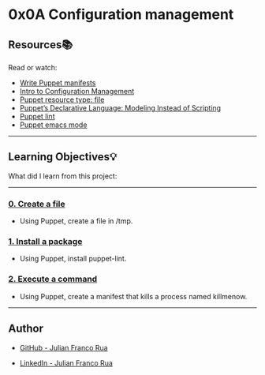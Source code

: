 # 0x0A Configuration management

## Resources:books:
Read or watch:
* [Write Puppet manifests](https://www.oreilly.com/library/view/learning-puppet-4/9781491907993/ch04.html)
* [Intro to Configuration Management](https://intranet.hbtn.io/rltoken/r-NmkYO8bxIKp2qEx2ZjKQ)
* [Puppet resource type: file](https://intranet.hbtn.io/rltoken/fuhnsI9_1_F4GrHwGT3GxA)
* [Puppet’s Declarative Language: Modeling Instead of Scripting](https://intranet.hbtn.io/rltoken/Fqmb5rnChQgYAypvKoTxAQ)
* [Puppet lint](https://intranet.hbtn.io/rltoken/oezu0m_hJ8nEVA6a9o17Tw)
* [Puppet emacs mode](https://intranet.hbtn.io/rltoken/N70cVw8mG3707He-OxjP1w)

---
## Learning Objectives:bulb:
What did I learn from this project:

---

### [0. Create a file](./0-create_a_file.pp)
* Using Puppet, create a file in /tmp.


### [1. Install a package](./1-install_a_package.pp)
* Using Puppet, install puppet-lint.


### [2. Execute a command](./2-execute_a_command.pp)
* Using Puppet, create a manifest that kills a process named killmenow.

---

## Author

* [GitHub - Julian Franco Rua](https://github.com/julianfrancor)

* [LinkedIn - Julian Franco Rua](https://www.linkedin.com/in/julianfrancor/)